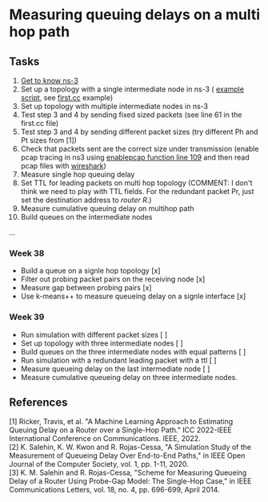 # Measuring queuing delays on a multi hop path

## Tasks

1. [Get to know ns-3](https://www.nsnam.org/documentation/)  
2. Set up a topology with a single intermediate node in ns-3  ( [example script](https://www.nsnam.org/docs/release/3.39/tutorial/html/conceptual-overview.html#a-first-ns-3-script), see [first.cc](https://www.nsnam.org/docs/release/3.19/doxygen/first_8cc_source.html) example)       
4. Set up topology with multiple intermediate nodes in ns-3  
5. Test step 3 and 4 by sending fixed sized packets (see line 61 in the first.cc file)
6. Test step 3 and 4 by sending different packet sizes  (try different Ph and Pt sizes from [1])
7. Check that packets sent are the correct size under transmission (enable pcap tracing in ns3 using [enablepcap function line 109](https://www.nsnam.org/docs/release/3.19/doxygen/second_8cc_source.html) and then read pcap files with [wireshark](https://www.wireshark.org))
8. Measure single hop queuing delay
9. Set TTL for leading packets on multi hop topology (COMMENT: I don't think we need to play with TTL fields. For the redundant packet Pr, just set the destination address to *router R*.)
10. Measure cumulative queuing delay on multihop path
11. Build queues on the intermediate nodes  

...

### Week 38  
- Build a queue on a signle hop topology [x]
- Filter out probing packet pairs on the receiving node [x]
- Measure gap between probing pairs [x]
- Use k-means++ to measure queueing delay on a signle interface [x]

### Week 39
- Run simulation with different packet sizes [ ]
- Set up topology with three intermediate nodes [ ]
- Build queues on the three intermediate nodes with equal patterns [ ]
- Run simulation with a redundant leading packet with a ttl [ ]
- Measure queueing delay on the last intermediate node [ ]
- Measure cumulative queueing delay on three intermediate nodes.

## References

[1] Ricker, Travis, et al. "A Machine Learning Approach to Estimating Queuing Delay on a Router over a Single-Hop Path." ICC 2022-IEEE International Conference on Communications. IEEE, 2022. <br />
[2] K. Salehin, K. W. Kwon and R. Rojas-Cessa, "A Simulation Study of the Measurement of Queueing Delay Over End-to-End Paths," in IEEE Open Journal of the Computer Society, vol. 1, pp. 1-11, 2020. <br />
[3] K. M. Salehin and R. Rojas-Cessa, "Scheme for Measuring Queueing Delay of a Router Using Probe-Gap Model: The Single-Hop Case," in IEEE Communications Letters, vol. 18, no. 4, pp. 696-699, April 2014.
